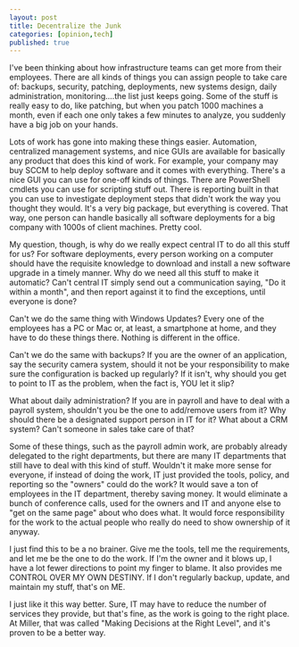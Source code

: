 ```yaml
---
layout: post
title: Decentralize the Junk
categories: [opinion,tech]
published: true
---
```


I've been thinking about how infrastructure teams can get more from their employees.  There are all kinds of things you can assign people to take care of: backups, security, patching, deployments, new systems design, daily administration, monitoring....the list just keeps going.  Some of the stuff is really easy to do, like patching, but when you patch 1000 machines a month, even if each one only takes a few minutes to analyze, you suddenly have a big job on your hands.

Lots of work has gone into making these things easier.   Automation, centralized management systems, and nice GUIs are available for basically any product that does this kind of work.  For example, your company may buy SCCM to help deploy software and it comes with everything.   There's a nice GUI you can use for one-off kinds of things.   There are PowerShell cmdlets you can use for scripting stuff out.  There is reporting built in that you can use to investigate deployment steps that didn't work the way you thought they would.  It's a very big package, but everything is covered.  That way, one person can handle basically all software deployments for a big company with 1000s of client machines.   Pretty cool.

My question, though, is why do we really expect central IT to do all this stuff for us?  For software deployments, every person working on a computer should have the requisite knowledge to download and install a new software upgrade in a timely manner.  Why do we need all this stuff to make it automatic?  Can't central IT simply send out a communication saying, "Do it within a month", and then report against it to find the exceptions, until everyone is done?

Can't we do the same thing with Windows Updates?   Every one of the employees has a PC or Mac or, at least, a smartphone at home, and they have to do these things there.  Nothing is different in the office.

Can't we do the same with backups?  If you are the owner of an application, say the security camera system, should it not be your responsibility to make sure the configuration is backed up regularly?   If it isn't, why should you get to point to IT as the problem, when the fact is, YOU let it slip?

What about daily administration?   If you are in payroll and have to deal with a payroll system, shouldn't you be the one to add/remove users from it?   Why should there be a designated support person in IT for it?  What about a CRM system?   Can't someone in sales take care of that?

Some of these things, such as the payroll admin work, are probably already delegated to the right departments, but there are many IT departments that still have to deal with this kind of stuff.   Wouldn't it make more sense for everyone, if instead of doing the work, IT just provided the tools, policy, and reporting so the "owners" could do the work?   It would save a ton of employees in the IT department, thereby saving money.   It would eliminate a bunch of conference calls, used for the owners and IT and anyone else to "get on the same page" about who does what.  It would force responsibility for the work to the actual people who really do need to show ownership of it anyway.

I just find this to be a no brainer.   Give me the tools, tell me the requirements, and let me be the one to do the work.  If I'm the owner and it blows up, I have a lot fewer directions to point my finger to blame.  It also provides me CONTROL OVER MY OWN DESTINY.   If I don't regularly backup, update, and maintain my stuff, that's on ME.

I just like it this way better.  Sure, IT may have to reduce the number of services they provide, but that's fine, as the work is going to the right place.   At Miller, that was called "Making Decisions at the Right Level", and it's proven to be a better way.